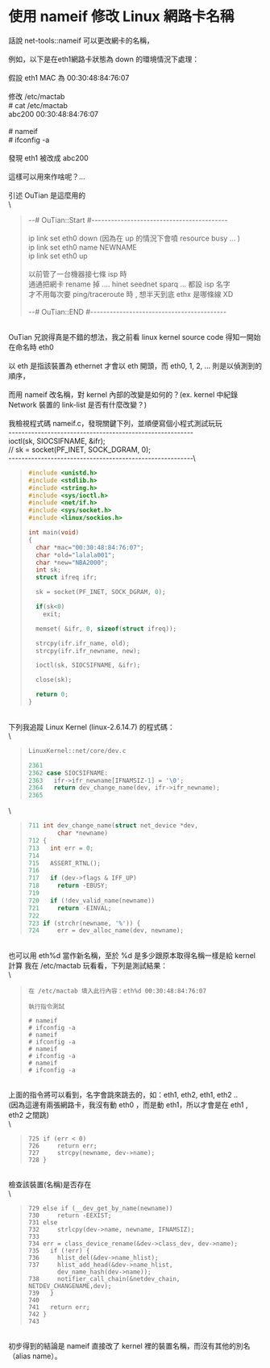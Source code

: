 # 使用 nameif 修改 Linux 網路卡名稱

話說 net-tools::nameif 可以更改網卡的名稱，\
\
例如，以下是在eth1網路卡狀態為 down 的環境情況下處理：\
\
假設 eth1 MAC 為 00:30:48:84:76:07\
\
修改 /etc/mactab\
\# cat /etc/mactab\
abc200 00:30:48:84:76:07\
\
\# nameif\
\# ifconfig -a\
\
發現 eth1 被改成 abc200\
\
這樣可以用來作啥呢？...\
\
引述 OuTian 是這麼用的\
\


> \--# OuTian::Start #------------------------------------------\
> \
> ip link set eth0 down (因為在 up 的情況下會噴 resource busy ... )\
> ip link set eth0 name NEWNAME\
> ip link set eth0 up\
> \
> 以前管了一台機器接七條 isp 時\
> 通通把網卡 rename 掉 .... hinet seednet sparq ... 都設 isp 名字\
> 才不用每次要 ping/traceroute 時 , 想半天到底 ethx 是哪條線 XD\
> \
> \--# OuTian::END #------------------------------------------

\
OuTian 兄說得真是不錯的想法，我之前看 linux kernel source code 得知一開始在命名時 eth0\
\
以 eth 是指該裝置為 ethernet 才會以 eth 開頭，而 eth0, 1, 2, ... 則是以偵測到的順序，\
\
而用 nameif 改名稱，對 kernel 內部的改變是如何的？(ex. kernel 中紀錄 Network 裝置的 link-list 是否有什麼改變？)\
\
我檢視程式碼 nameif.c，發現關鍵下列，並順便寫個小程式測試玩玩\
\---------------------------------------------------------\
ioctl(sk, SIOCSIFNAME, \&ifr);\
// sk = socket(PF\_INET, SOCK\_DGRAM, 0);\
\---------------------------------------------------------\


> ```c
> #include <unistd.h>
> #include <stdlib.h>
> #include <string.h>
> #include <sys/ioctl.h>
> #include <net/if.h>
> #include <sys/socket.h>
> #include <linux/sockios.h>
>
> int main(void)
> {
>   char *mac="00:30:48:84:76:07";
>   char *old="lalala001";
>   char *new="NBA2000";
>   int sk;
>   struct ifreq ifr;
>
>   sk = socket(PF_INET, SOCK_DGRAM, 0);
>
>   if(sk<0)
>     exit;
>
>   memset( &ifr, 0, sizeof(struct ifreq));
>
>   strcpy(ifr.ifr_name, old);
>   strcpy(ifr.ifr_newname, new);
>
>   ioctl(sk, SIOCSIFNAME, &ifr);
>
>   close(sk);
>
>   return 0;
> }
> ```

\
下列我追蹤 Linux Kernel (linux-2.6.14.7) 的程式碼： \
\


> ```c
> LinuxKernel::net/core/dev.c   
>
> 2361
> 2362 case SIOCSIFNAME:
> 2363   ifr->ifr_newname[IFNAMSIZ-1] = '\0';
> 2364   return dev_change_name(dev, ifr->ifr_newname);
> 2365
> ```

\


> ```c
> 711 int dev_change_name(struct net_device *dev,
>         char *newname)
> 712 {
> 713   int err = 0;
> 714
> 715   ASSERT_RTNL();
> 716
> 717   if (dev->flags & IFF_UP)
> 718     return -EBUSY;
> 719
> 720   if (!dev_valid_name(newname))
> 721     return -EINVAL;
> 722
> 723 if (strchr(newname, '%')) {
> 724     err = dev_alloc_name(dev, newname);
> ```

\
也可以用 eth%d 當作新名稱，至於 %d 是多少跟原本取得名稱一樣是給 kernel 計算 我在 /etc/mactab 玩看看，下列是測試結果：\
\


> ```
> 在 /etc/mactab 填入此行內容：eth%d 00:30:48:84:76:07
>
> 執行指令測試
>
> # nameif
> # ifconfig -a
> # nameif
> # ifconfig -a
> # nameif
> # ifconfig -a
> # nameif
> # ifconfig -a
> ```

\
上面的指令將可以看到，名字會跳來跳去的，如：eth1, eth2, eth1, eth2 .. \
(因為這邊有兩張網路卡，我沒有動 eth0 ，而是動 eth1，所以才會是在 eth1 , eth2 之間跳) \
\


> ```
> 725 if (err < 0)
> 726     return err;
> 727     strcpy(newname, dev->name);
> 728 }
> ```

\
檢查該裝置(名稱)是否存在 \
\


> ```
> 729 else if (__dev_get_by_name(newname))
> 730     return -EEXIST;
> 731 else
> 732     strlcpy(dev->name, newname, IFNAMSIZ);
> 733
> 734 err = class_device_rename(&dev->class_dev, dev->name);
> 735   if (!err) {
> 736     hlist_del(&dev->name_hlist);
> 737     hlist_add_head(&dev->name_hlist,
>         dev_name_hash(dev->name));
> 738     notifier_call_chain(&netdev_chain, NETDEV_CHANGENAME,dev);
> 739   }
> 740
> 741   return err;
> 742 }
> 743
> ```

\
初步得到的結論是 nameif 直接改了 kernel 裡的裝置名稱，而沒有其他的別名（alias name）。
